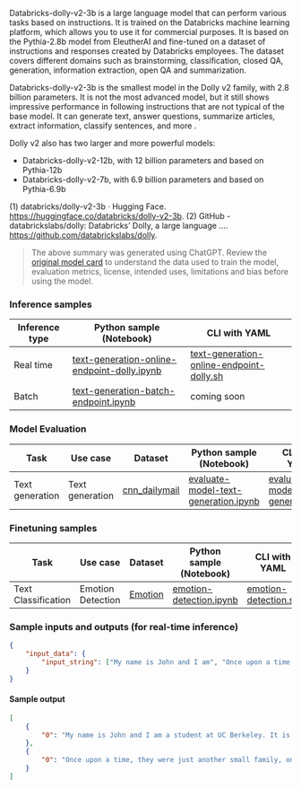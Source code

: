 Databricks-dolly-v2-3b is a large language model that can perform various tasks based on instructions. It is trained on the Databricks machine learning platform, which allows you to use it for commercial purposes. It is based on the Pythia-2.8b model from EleutherAI and fine-tuned on a dataset of instructions and responses created by Databricks employees. The dataset covers different domains such as brainstorming, classification, closed QA, generation, information extraction, open QA and summarization.

Databricks-dolly-v2-3b is the smallest model in the Dolly v2 family, with 2.8 billion parameters. It is not the most advanced model, but it still shows impressive performance in following instructions that are not typical of the base model. It can generate text, answer questions, summarize articles, extract information, classify sentences, and more  .

Dolly v2 also has two larger and more powerful models:

- Databricks-dolly-v2-12b, with 12 billion parameters and based on Pythia-12b
- Databricks-dolly-v2-7b, with 6.9 billion parameters and based on Pythia-6.9b

(1) databricks/dolly-v2-3b · Hugging Face. https://huggingface.co/databricks/dolly-v2-3b.
(2) GitHub - databrickslabs/dolly: Databricks’ Dolly, a large language .... https://github.com/databrickslabs/dolly.



> The above summary was generated using ChatGPT. Review the <a href="https://huggingface.co/databricks/dolly-v2-3b" target="_blank">original model card</a> to understand the data used to train the model, evaluation metrics, license, intended uses, limitations and bias before using the model.

### Inference samples

Inference type|Python sample (Notebook)|CLI with YAML
|--|--|--|
Real time|<a href="https://aka.ms/azureml-infer-online-sdk-text-generation-dolly" target="_blank">text-generation-online-endpoint-dolly.ipynb</a>|<a href="https://aka.ms/azureml-infer-online-cli-text-generation-dolly" target="_blank">text-generation-online-endpoint-dolly.sh</a>
Batch |<a href="https://aka.ms/azureml-infer-batch-sdk-text-generation" target="_blank">text-generation-batch-endpoint.ipynb</a>| coming soon



### Model Evaluation

Task| Use case| Dataset| Python sample (Notebook)| CLI with YAML
|--|--|--|--|--|
Text generation | Text generation | <a href="https://huggingface.co/datasets/cnn_dailymail" target="_blank"> cnn_dailymail </a> | <a href="https://aka.ms/azureml-eval-sdk-text-generation/" target="_blank">evaluate-model-text-generation.ipynb</a> | <a href="https://aka.ms/azureml-eval-cli-text-generation/" target="_blank">evaluate-model-text-generation.yml</a>


### Finetuning samples

Task|Use case|Dataset|Python sample (Notebook)|CLI with YAML
|--|--|--|--|--|
Text Classification|Emotion Detection|<a href="https://huggingface.co/datasets/dair-ai/emotion" target="_blank">Emotion</a>|<a href="https://aka.ms/azureml-ft-sdk-emotion-detection" target="_blank">emotion-detection.ipynb</a>|<a href="https://aka.ms/azureml-ft-cli-emotion-detection" target="_blank">emotion-detection.sh</a>


### Sample inputs and outputs (for real-time inference)

```json
{
    "input_data": {
        "input_string": ["My name is John and I am", "Once upon a time,"]
    }
}
```

#### Sample output
```json
[
    {
        "0": "My name is John and I am a student at UC Berkeley. It is my main interest to do research in the humanities. I am going to share"
    },
    {
        "0": "Once upon a time, they were just another small family, only three. She says one day that her father was getting a new license"
    }
]
```
